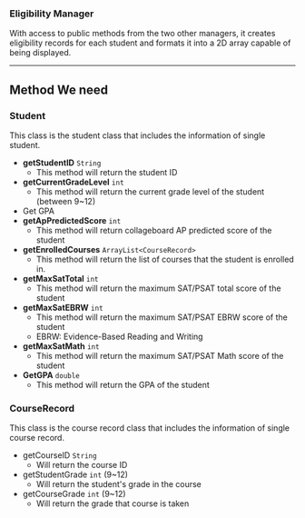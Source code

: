 ### Eligibility Manager

With access to public methods from the two other managers, it creates eligibility records for each student and formats
it into a 2D array capable of being displayed.

---

## Method We need

### Student

This class is the student class that includes the information of single student.

- **getStudentID** `String`
    - This method will return the student ID
- **getCurrentGradeLevel** `int`
    - This method will return the current grade level of the student (between 9~12)
- Get GPA
- **getApPredictedScore** `int`
    - This method will return collageboard AP predicted score of the student
- **getEnrolledCourses** `ArrayList<CourseRecord>`
    - This method will return the list of courses that the student is enrolled in.
- **getMaxSatTotal** `int`
    - This method will return the maximum SAT/PSAT total score of the student
- **getMaxSatEBRW** `int`
    - This method will return the maximum SAT/PSAT EBRW score of the student
    - EBRW: Evidence-Based Reading and Writing
- **getMaxSatMath** `int`
    - This method will return the maximum SAT/PSAT Math score of the student
- **GetGPA** `double`
    - This method will return the GPA of the student

### CourseRecord

This class is the course record class that includes the information of single course record.

- getCourseID `String`
    - Will return the course ID
- getStudentGrade `int` (9~12)
    - Will return the student's grade in the course
- getCourseGrade `int` (9~12)
    - Will return the grade that course is taken
